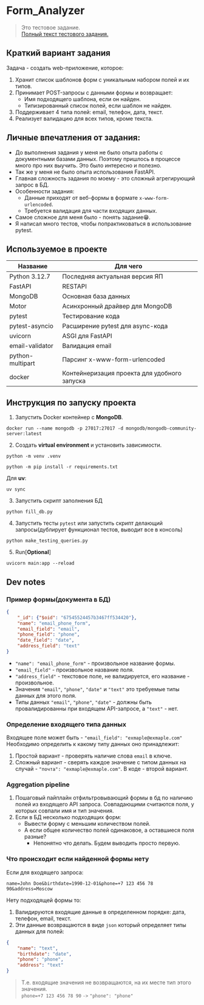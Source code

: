 # Form_Analyzer

> Это тестовое задание. \
> [Полный текст тестового задания.](./TASK.MD)

## Краткий вариант задания

Задача - создать web-приложение, которое:

1. Хранит список шаблонов форм с уникальным набором полей и их типов.
2. Принимает POST-запросы с данными формы и возвращает:
    - Имя подходящего шаблона, если он найден.
    - Типизированный список полей, если шаблон не найден.
3. Поддерживает 4 типа полей: email, телефон, дата, текст.
4. Реализует валидацию для всех типов, кроме текста.

## Личные впечатления от задания:

- До выполнения задания у меня не было опыта работы с документными базами данных. Поэтому пришлось в процессе много про них выучить. Это было интересно и полезно.
- Так же у меня не было опыта использования FastAPI.
- Главная сложность задания по моему - это сложный агрегирующий запрос в БД.
- Особенности задания: 
  - Данные приходят от веб-формы в формате `x-www-form-urlencoded`.
  - Требуется валидация для части входящих данных.
- Самое сложное для меня было - понять задание😁.
- Я написал много тестов, чтобы попрактиковаться в использование pytest.

## Используемое в проекте

| Название         | Для чего                                     |
| ---------------- | -------------------------------------------- |
| Python 3.12.7    | Последняя актуальная версия ЯП               |
| FastAPI          | RESTAPI                                      |
| MongoDB          | Основная база данных                         |
| Motor            | Асинхронный драйвер для MongoDB              |
| pytest           | Тестирование кода                            |
| pytest-asyncio   | Расширение pytest для async-кода             |
| uvicorn          | ASGI для FastAPI                             |
| email-validator  | Валидация email                              |
| python-multipart | Парсинг x-www-form-urlencoded                |
| docker           | Контейнеризация проекта для удобного запуска |


## Инструкция по запуску проекта

1. Запустить Docker контейнер с **MongoDB**.
```Docker
docker run --name mongodb -p 27017:27017 -d mongodb/mongodb-community-server:latest
```

2. Создать **virtual environment** и установить зависимости.

```
python -m venv .venv
```

```
python -m pip install -r requirements.txt
```

Для **uv**:

```
uv sync
```

3. Запустить скрипт заполнения БД

```
python fill_db.py
```

4. Запустить тесты `pytest` или запустить скрипт делающий запросы(дублирует функционал тестов, выводит все в консоль)

```
python make_testing_queries.py
```

5. Run[**Optional**]

```
uvicorn main:app --reload
```

## Dev notes

### Пример формы(документа в БД)

```JSON
{
    "_id": {"$oid": "67545524457b3467ff534420"},
    "name": "email_phone_form",
    "email_field": "email",
    "phone_field": "phone",
    "date_field": "date",
    "address_field": "text"
}
```

- `"name": "email_phone_form"` - произвольное название формы.
- `"email_field"` - произвольное название поля.
- `"address_field"` - текстовое поле, не валидируется, его название - произвольное.
- Значения `"email"`, `"phone"`, `"date"` и `"text"` это требуемые типы данных для этого поля.
- Типы данных `"email"`, `"phone"`, `"date"` - должны быть провалидированны при входящем API-запросе, а  `"text"` - нет.

### Определение входящего типа данных

Входящее поле может быть - `"email_field": "exmaple@exmaple.com"` \
Необходимо определить к какому типу данных оно принадлежит:
  1. Простой вариант - проверять наличие слова `email` в ключе.
  2. Сложный вариант - сверять каждое значение с типом данных на случай - `"почта": "exmaple@exmaple.com"`. В коде - второй вариант.

### Aggregation pipeline

1. Пошаговый пайплайн отфильтровывающий формы в бд по наличию полей из входящего API запроса. Совпадающими считаются поля, у которых совпали имя и тип значения.
2. Если в БД несколько подходящих форм:
   - Вывести форму с меньшим количеством полей.
   - А если общее количество полей одинаковое, а оставшиеся поля разные?
        - Непонятно что делать. Будем выводить просто первую.

### Что происходит если найденной формы нету

Если для входящего запроса:

```
name=John Doe&birthdate=1990-12-01&phone=+7 123 456 78 90&address=Moscow
```

Нету подходящей формы то:
1. Валидируются входящие данные в определенном порядке: дата, телефон, email, текст.
2. Эти данные возвращаются в виде `json` который определяет типы данных для полей:
```JSON
{
    "name": "text",
    "birthdate": "date",
    "phone": "phone",
    "address": "text"
}
```
> Т.е. входящие значения не возвращаются, на их месте тип этого значения. \
> `phone=+7 123 456 78 90` `->` `"phone": "phone"`
